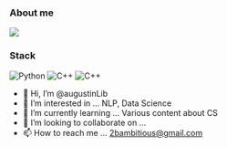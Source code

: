 
### About me
  <a href="mailto:2bambitious@gmail.com" target="_blank">
    <img src="https://img.shields.io/badge/Gmail-EA4335.svg?style=flat-square&logo=Gmail&logoColor=white"/>
  </a>



### Stack
  <img alt="Python" src ="https://img.shields.io/badge/Python-3776AB.svg?&style=for-the-badge&logo=Python&logoColor=white"/>
  <img alt="C++" src ="https://img.shields.io/badge/C++-00599C.svg?&style=for-the-badge&logo=C++&logoColor=white"/>
  <img alt="C++" src ="https://img.shields.io/badge/C++-00599C.svg?&style=for-the-badge&logo=C++&logoColor=white"/>







- 👋 Hi, I’m @augustinLib
- 👀 I’m interested in ... NLP, Data Science
- 🌱 I’m currently learning ... Various content about CS
- 💞️ I’m looking to collaborate on ...
- 📫 How to reach me ... 2bambitious@gmail.com

<!---
augustinLib/augustinLib is a ✨ special ✨ repository because its `README.md` (this file) appears on your GitHub profile.
You can click the Preview link to take a look at your changes.
--->
